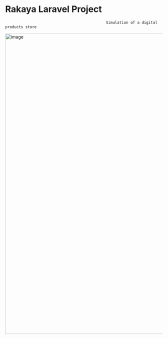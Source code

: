 # Rakaya Laravel Project
                                                 Simulation of a digital products store 
<img width="960" alt="image" src="https://github.com/Maryam142/Rakaya_Laravel_Project/assets/108498078/150f3049-d762-4f5e-8d4f-0fd56636450a">


